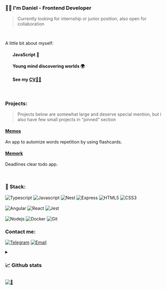 ### 🙋‍♂️ I'm Daniel - Frontend Developer

> Currently looking for internship or junior position, also open for collaboration

<br>

A little bit about myself:

<ul>
  
#### JavaScript 💛

#### Young mind discovering worlds 🌍

#### See my [CV👨‍💻](https://skycader.github.io/resumee)

</ul>

<br>

### Projects:

> Projects below are somewhat large and deserve special mention, but i also have few small projects in "pinned" section

#### [Memos](https://github.com/skycader/memos)

An app to automize words repetition by using flashcards.

#### [Memork](https://github.com/skycader/memork)

Deadlines clear todo app.

<br>

### 🔮 Stack:

<picture>
  <img src="https://img.shields.io/static/v1?message=typescript&logo=typescript&style=for-the-badge&color=1f1e34&label=%20" alt="Typescript">
</picture>
<picture>
  <img src="https://img.shields.io/static/v1?message=javascript&logo=javascript&style=for-the-badge&color=1f1e34&label=%20" alt="Javascript">
</picture>
<picture>
  <img src="https://img.shields.io/static/v1?message=nest&logo=nestjs&style=for-the-badge&color=1f1e34&label=%20" alt="Nest"
</picture>
<picture>
  <img src="https://img.shields.io/static/v1?message=express&logo=express&style=for-the-badge&color=1f1e34&label=%20" alt="Express">
</picture>
<picture>
  <img src="https://img.shields.io/static/v1?message=HTML5&logo=html5&style=for-the-badge&color=1f1e34&label=%20" alt="HTML5">
</picture>
<picture>
  <img src="https://img.shields.io/static/v1?message=css3&logo=css3&style=for-the-badge&color=1f1e34&label=%20" alt="CSS3">
</picture>

</br>
</br>
<picture>
  <img src="https://img.shields.io/static/v1?message=angular&logo=angular&style=for-the-badge&color=1f1e34&label=%20" alt="Angular">
</picture>
<picture>
  <img src="https://img.shields.io/static/v1?message=react&logo=react&style=for-the-badge&color=1f1e34&label=%20" alt="React">
</picture>
<picture>
  <img src="https://img.shields.io/static/v1?message=jest&logo=jest&style=for-the-badge&color=1f1e34&label=%20" alt="Jest">
</picture>
</br>
</br>

<picture>
  <img src="https://img.shields.io/static/v1?message=node&logo=node.js&style=for-the-badge&color=1f1e34&label=%20" alt="Nodejs">
</picture>
 
<picture>
  <img src="https://img.shields.io/static/v1?message=docker&logo=docker&style=for-the-badge&color=1f1e34&label=%20" alt="Docker">
</picture>
 
<picture>
  <img src="https://img.shields.io/static/v1?message=git&logo=git&style=for-the-badge&color=1f1e34&label=%20" alt="Git">
</picture>


<br>

### Contact me:

[![Telegram](https://img.shields.io/static/v1?message=telegram&logo=telegram&style=for-the-badge&color=1f1e34&label=%20)](https://t.me/skycader)
[![Email](https://img.shields.io/static/v1?message=skycader.dev@gmail.com&logo=gmail&style=for-the-badge&color=1f1e34&label=%20)](mailto:skycader.dev@gmail.com)

<details>
<summary>
  
### 📈 Github stats
</summary>
<br>
<p align = "center">
  <img width="54%" src = "https://github-readme-stats.vercel.app/api?username=skycader&layout=compact&show_icons=true&theme=radical">
  <img width="45%" src = "https://github-readme-stats.vercel.app/api/top-langs/?username=skycader&hide=c&layout=compact&theme=radical">
</p>
<br>
</details>

[![👀](https://api.visitorbadge.io/api/visitors?path=skycader&label=👀&labelColor=%231f1e34&countColor=%231f1e34&style=flat-square&labelStyle=upper)](https://visitorbadge.io/status?path=skycader)
